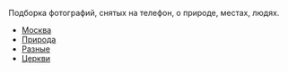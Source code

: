 Подборка фотографий, снятых на телефон, о природе, местах, людях.

* [Москва](Москва)
* [Природа](Природа)
* [Разные](Разные)
* [Церкви](Церкви)